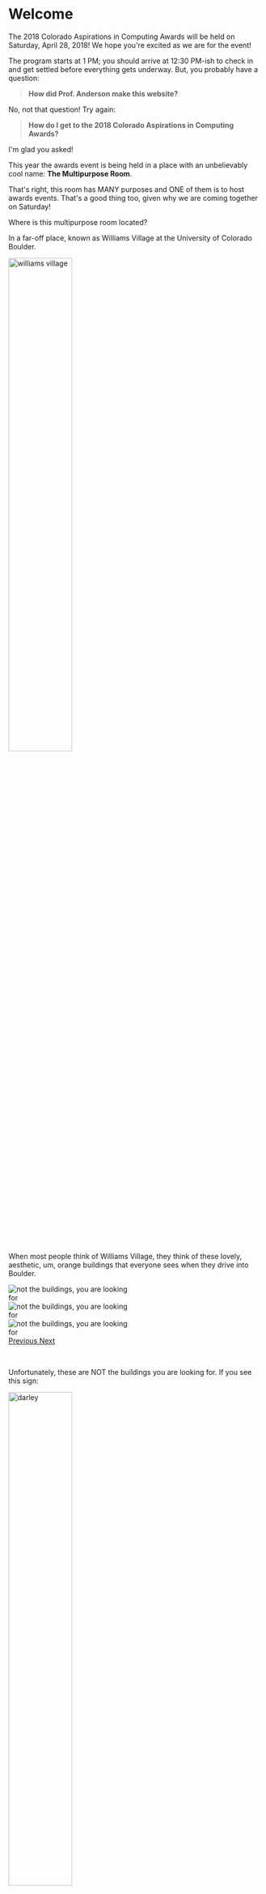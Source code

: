<h1>Welcome</h1>

<p>The 2018 Colorado Aspirations in Computing Awards will be held on Saturday, April 28, 2018! We hope you're excited as we are for the event!</p>

<p>The program starts at 1 PM; you should arrive at 12:30 PM-ish to check in and get settled before everything gets underway. But, you probably have a question:</p>

<blockquote class="blockquote text-center">
  <p class="mb-0"><strong>How did Prof. Anderson make this website?</strong></p>
</blockquote>

<p>No, not that question! Try again:</p>

<blockquote class="blockquote text-center">
  <p class="mb-0"><strong>How do I get to the 2018 Colorado Aspirations in Computing Awards?</strong></p>
</blockquote>

<p>I'm glad you asked!</p>

<p>This year the awards event is being held in a place with an unbelievably cool name: <strong>The Multipurpose Room</strong>.</p>

<p>That's right, this room has MANY purposes and ONE of them is to host awards events. That's a good thing too, given why we are coming together on Saturday!</p>

<p>Where is this multipurpose room located?</p>

<p>In a far-off place, known as Williams Village at the University of Colorado Boulder.</p>

<img src="images/williams_village_cool_sign.jpg" class="rounded mx-auto d-block" style="width: 50%" alt="williams village">

<p>When most people think of Williams Village, they think of these lovely, aesthetic, um, orange buildings that everyone sees when they drive into Boulder.</p>

<div class="mx-auto" style="width: 50%">
  <div id="orange_buildings" class="carousel slide" data-ride="carousel">
    <div class="carousel-inner">
      <div class="carousel-item active">
        <img class="d-block w-100" src="images/ntbyalf1.jpg"  alt="not the buildings, you are looking for">
      </div>
      <div class="carousel-item">
        <img class="d-block w-100" src="images/ntbyalf2.jpg" alt="not the buildings, you are looking for">
      </div>
      <div class="carousel-item">
        <img class="d-block w-100" src="images/ntbyalf3.jpg" alt="not the buildings, you are looking for">
      </div>
    </div>
    <a class="carousel-control-prev" href="#orange_buildings" role="button" data-slide="prev">
      <span class="carousel-control-prev-icon" aria-hidden="true"></span>
      <span class="sr-only">Previous</span>
    </a>
    <a class="carousel-control-next" href="#orange_buildings" role="button" data-slide="next">
      <span class="carousel-control-next-icon" aria-hidden="true"></span>
      <span class="sr-only">Next</span>
    </a>
  </div>
</div>

<p>&nbsp;</p>

<p>Unfortunately, these are NOT the buildings you are looking for. If you see this sign:</p>

<img src="images/ntbyalf_sign.jpg" class="rounded mx-auto d-block" style="width: 50%" alt="darley">

<p>then you have found the WRONG building.</p>

<p>Fortunately, all you have to do is look to your left and you will see the CORRECT building!</p>

<img src="images/this_is_it.jpg" class="rounded mx-auto d-block" style="width: 50%" alt="dining hall">

<p>However, from this vantage point, you're standing on the north side of the building and you want to be on the southwest side of the building. If you go there, you'll see this sign:</p>

<img src="images/the_right_sign.jpg" class="rounded mx-auto d-block" style="width: 50%" alt="the correct sign">

<p>And, you will know you're almost there. The building you're looking for looks like this from the south:</p>

<img src="images/this_is_it_2.jpg" class="rounded mx-auto d-block" style="width: 50%" alt="dining hall from the south">

<p>If you go through those doors, then, <strong>CONGRATS</strong>, you've found the 2018 Colorado Aspirations in Computing Awards!</p>

<hr />

<h1>Parking</h1>

<p>Now, hold on a minute. You can't very well walk through those doors if you haven't found a place to park! So, what are your options?</p>

<img src="images/annotated_map.jpg" class="rounded mx-auto d-block" style="width: 75%" alt="annotated map">

<p>Your options:</p>

<ul>
  <li>Blue: Go to this lot and pay for parking.</li>
  <li>Orange: Try to find parking along this street.</li>
  <li>Green: Try to find parking in this shopping center across the street.</li>
  <li>Red: This is the building you're looking for. You can't park on a building.</li>
  <li>Final Option: Head North!</li>
</ul>

<h2>Paid Parking Lot</h2>

<p>If you want to pay for parking, head to the lot highlighted in blue. You'll see this sign when you're in the right place:</p>

<img src="images/blue_parking_sign.jpg" class="rounded mx-auto d-block" style="width: 50%" alt="blue_parking_sign">

<p>as well as this (slightly agressive) sign:</p>

<img src="images/aggro_sign_1.jpg" class="rounded mx-auto d-block" style="width: 50%" alt="aggro">

<p>Once parked (if there is a spot available), then use this simple, well-designed parking station to pay for parking:</p>

<img src="images/not_complex.jpg" class="rounded mx-auto d-block" style="width: 50%" alt="not simple">

<p>Then head towards the southwest side of this building:</p>

<img src="images/this_is_it_3.jpg" class="rounded mx-auto d-block" style="width: 50%" alt="this is still it">

<p>and head through the magic doors!</p>

<h2>30th Street</h2>

<p>The orange line on the map is 30th Street; it looks like this facing east:</p>

<img src="images/30th_east_ish.jpg" class="rounded mx-auto d-block" style="width: 50%" alt="facing east">

<p>and like this, when facing west:</p>

<img src="images/30th_west_ish.jpg" class="rounded mx-auto d-block" style="width: 50%" alt="facing west">

<p>If there is a spot available, you should be able to park there.</p>

<h2>Shopping Center</h2>

<p>If you can't find parking in the paid lot or on 30th, you can try to park over at the shopping center across the street. It looks like this:</p>

<img src="images/maybe_here1.jpg" class="rounded mx-auto d-block" style="width: 50%" alt="shopping center 1">

<p>and this:</p>

<img src="images/maybe_here2.jpg" class="rounded mx-auto d-block" style="width: 50%" alt="shopping center 2">

<p>and comes with its own slightly agressive parking sign:</p>

<img src="images/aggro_sign_2.jpg" class="rounded mx-auto d-block" style="width: 50%" alt="aggro sign 2">

<p>(What is up with the designers of parking lot signs?)</p>

<p>I've parked in this parking lot many times for events in Williams Village and have never had a problem. However, your mileage may vary.</p>

<h2>Heading North</h2>

<p>The last option is to head north on 30th street:</p>

<img src="images/head_north_young_woman.jpg" class="rounded mx-auto d-block" style="width: 50%" alt="head north">

<p>Up this street, on the left and right, are many neighborhoods with (mainly) student housing. You should be able to find parking in these neighborhoods as a last resort. You will then have to walk south and find the magic doors on the southwest side of the building marked in red!</p>

<h1>Wrapping Up</h1>

<p>I hope you found this information useful and I wish you much success on your parking-related Odyssey. My team and I cannot wait to see you and your family so we can celebrate your accomplishments in computing!!</p>

<p>See you soon!</p>
